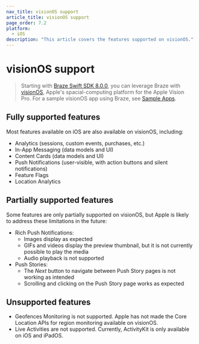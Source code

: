 ```yaml
---
nav_title: visionOS support
article_title: visionOS support
page_order: 7.2
platform: 
  - iOS
description: "This article covers the features supported on visionOS."
---
```


# visionOS support

> Starting with [Braze Swift SDK 8.0.0](https://github.com/braze-inc/braze-swift-sdk/blob/main/CHANGELOG.md#800), you can leverage Braze with [visionOS](https://developer.apple.com/visionos/), Apple's spacial-computing platform for the Apple Vision Pro. For a sample visionOS app using Braze, see [Sample Apps]({{site.baseurl}}/developer_guide/platform_integration_guides/swift/sample_apps/).

## Fully supported features

Most features available on iOS are also available on visionOS, including:

- Analytics (sessions, custom events, purchases, etc.)
- In-App Messaging (data models and UI)
- Content Cards (data models and UI)
- Push Notifications (user-visible, with action buttons and silent notifications)
- Feature Flags
- Location Analytics

## Partially supported features

Some features are only partially supported on visionOS, but Apple is likely to address these limitations in the future:

- Rich Push Notifications:
  - Images display as expected
  - GIFs and videos display the preview thumbnail, but it is not currently possible to play the media
  - Audio playback is not supported
- Push Stories:
  - The _Next_ button to navigate between Push Story pages is not working as intended
  - Scrolling and clicking on the Push Story page works as expected

## Unsupported features

- Geofences Monitoring is not supported. Apple has not made the Core Location APIs for region monitoring available on visionOS.
- Live Activities are not supported. Currently, ActivityKit is only available on iOS and iPadOS.
